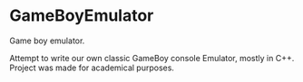 # GameBoyEmulator
Game boy emulator.

Attempt to write our own classic GameBoy console Emulator, mostly in C++.
Project was made for academical purposes.
